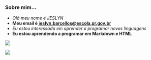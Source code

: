 ### Sobre mim...
- _Olá meu nome é JESLYN_
- **Meu email é jeslyn.barcellos@escola.pr.gov.br**
- <i>Eu estou interessada em aprender a programar novas linguagens</i>
- <B>Eu estou aprendendo a programar em Markdown e HTML</B>

[![](https://img.shields.io/badge/YouTube-FF0000?style=for-the-badge&logo=youtube&logoColor=white)](http://youtube.com.br)

[![](https://img.shields.io/badge/Netflix-E50914?style=for-the-badge&logo=netflix&logoColor=white)](https://netflix.com.br) 

